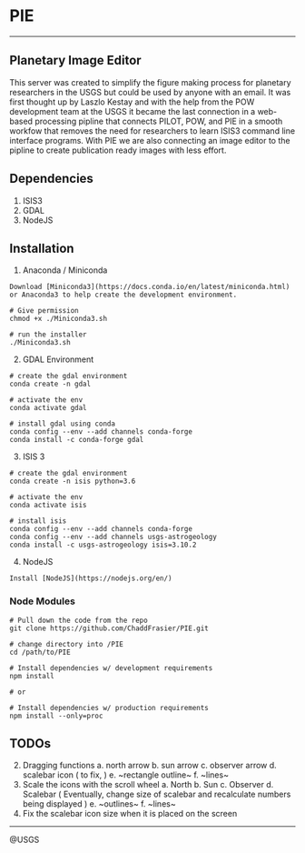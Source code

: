 # PIE
-------------
## Planetary Image Editor

This server was created to simplify the figure making process for planetary researchers in the USGS but could be used by anyone with an email. It was first thought up by Laszlo Kestay and with the help from the POW development team at the USGS it became the last connection in a web-based processing pipline that connects PILOT, POW, and PIE in a smooth workfow that removes the need for researchers to learn ISIS3 command line interface programs. With PIE we are also connecting an image editor to the pipline to create publication ready images with less effort.

## Dependencies
1. ISIS3
2. GDAL
3. NodeJS

## Installation

1. Anaconda / Miniconda
``` 
Download [Miniconda3](https://docs.conda.io/en/latest/miniconda.html) or Anaconda3 to help create the development environment.

# Give permission
chmod +x ./Miniconda3.sh

# run the installer
./Miniconda3.sh
```

2. GDAL Environment
``` 
# create the gdal environment
conda create -n gdal

# activate the env
conda activate gdal

# install gdal using conda
conda config --env --add channels conda-forge
conda install -c conda-forge gdal
```

3. ISIS 3
``` 
# create the gdal environment
conda create -n isis python=3.6

# activate the env
conda activate isis

# install isis
conda config --env --add channels conda-forge
conda config --env --add channels usgs-astrogeology
conda install -c usgs-astrogeology isis=3.10.2
```

4. NodeJS
```
Install [NodeJS](https://nodejs.org/en/)
```


### Node Modules
```
# Pull down the code from the repo
git clone https://github.com/ChaddFrasier/PIE.git

# change directory into /PIE
cd /path/to/PIE

# Install dependencies w/ development requirements
npm install

# or

# Install dependencies w/ production requirements
npm install --only=proc
```

## TODOs
2. Dragging functions
    a. north arrow
    b. sun arrow
    c. observer arrow
    d. scalebar icon ( to fix, )
    e. ~rectangle outline~
    f. ~lines~
3. Scale the icons with the scroll wheel
    a. North
    b. Sun
    c. Observer
    d. Scalebar ( Eventually, change size of scalebar and recalculate numbers being displayed )
    e. ~outlines~
    f. ~lines~
4. Fix the scalebar icon size when it is placed on the screen

-----------------------
@USGS